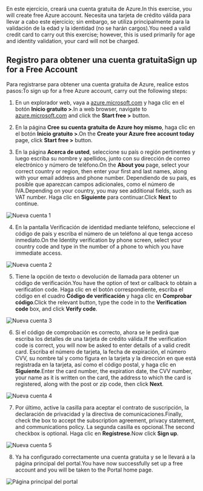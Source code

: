 <span data-ttu-id="d4d5d-101">En este ejercicio, creará una cuenta gratuita de Azure.</span><span class="sxs-lookup"><span data-stu-id="d4d5d-101">In this exercise, you will create free Azure account.</span></span> <span data-ttu-id="d4d5d-102">Necesita una tarjeta de crédito válida para llevar a cabo este ejercicio; sin embargo, se utiliza principalmente para la validación de la edad y la identidad (no se harán cargos).</span><span class="sxs-lookup"><span data-stu-id="d4d5d-102">You need a valid credit card to carry out this exercise; however, this is used primarily for age and identity validation, your card will not be charged.</span></span>

## <a name="sign-up-for-a-free-account"></a><span data-ttu-id="d4d5d-103">Registro para obtener una cuenta gratuita</span><span class="sxs-lookup"><span data-stu-id="d4d5d-103">Sign up for a Free Account</span></span>

<span data-ttu-id="d4d5d-104">Para registrarse para obtener una cuenta gratuita de Azure, realice estos pasos:</span><span class="sxs-lookup"><span data-stu-id="d4d5d-104">To sign up for a free Azure account, carry out the following steps:</span></span>

1. <span data-ttu-id="d4d5d-105">En un explorador web, vaya a [azure.microsoft.com](https://azure.microsoft.com) y haga clic en el botón **Inicio gratuito >**.</span><span class="sxs-lookup"><span data-stu-id="d4d5d-105">In a web browser, navigate to [azure.microsoft.com](https://azure.microsoft.com) and click the **Start free >** button.</span></span>

2. <span data-ttu-id="d4d5d-106">En la página **Cree su cuenta gratuita de Azure hoy mismo**, haga clic en el botón **Inicio gratuito >**.</span><span class="sxs-lookup"><span data-stu-id="d4d5d-106">On the **Create your Azure free account today** page, click **Start free >** button.</span></span>

3. <span data-ttu-id="d4d5d-107">En la página **Acerca de usted**, seleccione su país o región pertinentes y luego escriba su nombre y apellidos, junto con su dirección de correo electrónico y número de teléfono.</span><span class="sxs-lookup"><span data-stu-id="d4d5d-107">On the **About you** page, select your correct country or region, then enter your first and last names, along with your email address and phone number.</span></span> <span data-ttu-id="d4d5d-108">Dependiendo de su país, es posible que aparezcan campos adicionales, como el número de IVA.</span><span class="sxs-lookup"><span data-stu-id="d4d5d-108">Depending on your country, you may see additional fields, such as VAT number.</span></span> <span data-ttu-id="d4d5d-109">Haga clic en **Siguiente** para continuar.</span><span class="sxs-lookup"><span data-stu-id="d4d5d-109">Click **Next** to continue.</span></span>

![Nueva cuenta 1](../images/2-new-account-1.png)

4. <span data-ttu-id="d4d5d-111">En la pantalla Verificación de identidad mediante teléfono, seleccione el código de país y escriba el número de un teléfono al que tenga acceso inmediato.</span><span class="sxs-lookup"><span data-stu-id="d4d5d-111">On the Identity verification by phone screen, select your country code and type in the number of a phone to which you have immediate access.</span></span>

![Nueva cuenta 2](../images/2-new-account-2.png)

5. <span data-ttu-id="d4d5d-113">Tiene la opción de texto o devolución de llamada para obtener un código de verificación.</span><span class="sxs-lookup"><span data-stu-id="d4d5d-113">You have the option of text or callback to obtain a verification code.</span></span> <span data-ttu-id="d4d5d-114">Haga clic en el botón correspondiente, escriba el código en el cuadro **Código de verificación** y haga clic en **Comprobar código**.</span><span class="sxs-lookup"><span data-stu-id="d4d5d-114">Click the relevant button, type the code in to the **Verification code** box, and click **Verify code**.</span></span>

![Nueva cuenta 3](../images/2-new-account-3.png)

6. <span data-ttu-id="d4d5d-116">Si el código de comprobación es correcto, ahora se le pedirá que escriba los detalles de una tarjeta de crédito válida.</span><span class="sxs-lookup"><span data-stu-id="d4d5d-116">If the verification code is correct, you will now be asked to enter details of a valid credit card.</span></span> <span data-ttu-id="d4d5d-117">Escriba el número de tarjeta, la fecha de expiración, el número CVV, su nombre tal y como figura en la tarjeta y la dirección en que está registrada en la tarjeta, así como el código postal, y haga clic en **Siguiente**.</span><span class="sxs-lookup"><span data-stu-id="d4d5d-117">Enter the card number, the expiration date, the CVV number, your name as it is written on the card, the address to which the card is registered, along with the post or zip code, then click **Next**.</span></span>

![Nueva cuenta 4](../images/2-new-account-4.png)

7. <span data-ttu-id="d4d5d-119">Por último, active la casilla para aceptar el contrato de suscripción, la declaración de privacidad y la directiva de comunicaciones.</span><span class="sxs-lookup"><span data-stu-id="d4d5d-119">Finally, check the box to accept the subscription agreement, privacy statement, and communications policy.</span></span> <span data-ttu-id="d4d5d-120">La segunda casilla es opcional.</span><span class="sxs-lookup"><span data-stu-id="d4d5d-120">The second checkbox is optional.</span></span> <span data-ttu-id="d4d5d-121">Haga clic en **Regístrese**.</span><span class="sxs-lookup"><span data-stu-id="d4d5d-121">Now click **Sign up**.</span></span>

![Nueva cuenta 5](../images/2-new-account-5.png)

8. <span data-ttu-id="d4d5d-123">Ya ha configurado correctamente una cuenta gratuita y se le llevará a la página principal del portal.</span><span class="sxs-lookup"><span data-stu-id="d4d5d-123">You have now successfully set up a free account and you will be taken to the Portal home page.</span></span>

![Página principal del portal](../images/2-azure-portal-home.png)